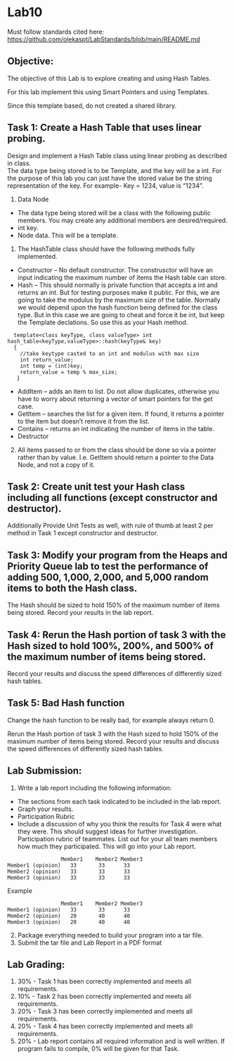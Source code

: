 # Lab10

Must follow standards cited here:
https://github.com/olekaspt/LabStandards/blob/main/README.md

## Objective:
The objective of this Lab is to explore creating and using Hash Tables.

For this lab implement this using Smart Pointers and using Templates.

Since this template based, do not created a shared library.

## Task 1:  Create a Hash Table that uses linear probing.
Design and implement a Hash Table class using linear probing as described in class.  
The data type being stored is to be Template, and the key will be a int.  For the purpose of this lab you can just have the stored value be the string representation of the key.  For example-  Key = 1234, value is “1234”.

1. Data Node
  *	The data type being stored will be a class with the following public members.  You may create any additional members are desired/required.
  *	int key.
  *	Node data.  This will be a template.
1.	The HashTable class should have the following methods fully implemented.
  *	Constructor –  No default constructor.  The construsctor will have an input indicating the maximum number of items the Hash table can store.  
  *	Hash – This should normally is private function that accepts a int and returns an int.  But for testing purposes make it public. For this, we are going to take the modulus by the maximum size of the table.
  Normally we would depend upon the hash function being defined for the class type.  But in this case we are going to cheat and force it be int, but keep the Template declations.  So use this as your Hash method.
```
  template<class keyType, class valueType> int hash_table<keyType,valueType>::hash(keyType& key)
  {
    //take keytype casted to an int and modulus with max size
    int return_value;
    int temp = (int)key;
    return_value = temp % max_size;
   }
```
  
  *	AddItem – adds an item to list.  Do not allow duplicates, otherwise you have to worry about returning a vector of smart pointers for the get case.
  *	GetItem – searches the list for a given item.  If found, it returns a pointer to the item but doesn’t remove it from the list.
  *	Contains – returns an int indicating the number of items in the table.
  *	Destructor
2.	All items passed to or from the class should be done so via a pointer rather than by value.  I.e. GetItem should return a pointer to the Data Node, and not a copy of it.


## Task 2:  Create unit test your Hash class including all functions (except constructor and destructor).
Additionally Provide Unit Tests as well, with rule of thumb at least 2 per method in Task 1 except constructor and destructor.

## Task 3:  Modify your program from the Heaps and Priority Queue lab to test the performance of adding 500, 1,000, 2,000, and 5,000 random items to both the Hash class.  
The Hash should be sized to hold 150% of the maximum number of items being stored.  Record your results in the lab report.
 
## Task 4:  Rerun the Hash portion of task 3 with the Hash sized to hold 100%, 200%, and 500% of the maximum number of items being stored. 
Record your results and discuss the speed differences of differently sized hash tables.

## Task 5:  Bad Hash function
Change the hash function to be really bad, for example always return 0.

Rerun the Hash portion of task 3 with the Hash sized to hold 150% of the maximum number of items being stored. 
Record your results and discuss the speed differences of differently sized hash tables.

## Lab Submission:
1.	Write a lab report including the following information:
*	The sections from each task indicated to be included in the lab report.
*	Graph your results.
* Participation Rubric
*	Include a discussion of why you think the results for Task 4 were what they were.  This should suggest ideas for further investigation.
Participation rubric of teammates.  List out for your all team members how much they participated.  This will go into your Lab report.
```
	             Member1	Member2	Member3
Member1 (opinion)	33	     33	     33
Member2 (opinion)	33	     33	     33
Member3 (opinion)	33	     33	     33
```			
			
Example 			
```
	             Member1	Member2	Member3
Member1 (opinion)	33	     33	     33
Member2 (opinion)	20	     40	     40
Member3 (opinion)	20	     40	     40
```

2. Package everything needed to build your program into a tar file. 
3. Submit the tar file and Lab Report in a PDF format

## Lab Grading:
1.	30% - Task 1 has been correctly implemented and meets all requirements.
2.	10% - Task 2 has been correctly implemented and meets all requirements. 
3.	20% - Task 3 has been correctly implemented and meets all requirements. 
4.	20% - Task 4 has been correctly implemented and meets all requirements.
5.	20% - Lab report contains all required information and is well written.
If program fails to compile, 0% will be given for that Task.
